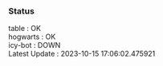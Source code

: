 ### Status


table : OK  
hogwarts : OK  
icy-bot : DOWN  
Latest Update : 2023-10-15 17:06:02.475921
